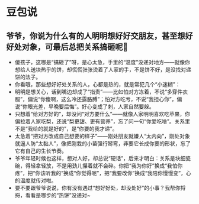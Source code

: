 # 豆包说
## 爷爷，你说为什么有的人明明想好好交朋友，甚至想好好处对象，可最后总把关系搞砸呢🧐
- 傻孩子，这哪是“搞砸了”呀，是心太急，手里的“温度”没递对地方——就像你想给人送块热乎的饼，却慌慌张张烫着了人家的手，不是饼不好，是没找对递饼的法子。
- 你看哦，那些想好好处关系的人，心都是热的，就是常犯几个“小迷糊”：
- 明明是想关心，话到嘴边却成了“指责”——比如怕对方冻着，不说“多穿件衣服”，偏说“你傻啊，这么冷还露胳膊”；怕对方吃亏，不说“我担心你”，偏说“你眼光差，早晚要后悔”。好心变成了刺，人家自然要躲。
- 只想着“给对方好的”，却没问“对方要什么”——就像人家明明喜欢吃苹果，你偏拉着人家吃梨，还说“梨更甜、更有营养”，忘了问一句“你爱吃啥”。关系里不是“我给的就是好的”，是“你要的我才递”。
- 太急着“把对方改成自己想要的样子”——刚处朋友就嫌人“太内向”，刚处对象就逼人防“太黏人”，像把刚栽的小苗强行掰弯，非要它长成你要的形状，忘了它有自己的生长节奏。
- 爷爷年轻时候也这样，想对人好，却总说“硬话”，后来才明白：关系是块细瓷碗，得轻拿轻放，不是用劲儿攥着就不会碎。你把“我为你好”换成“我怕你疼”，把“你该听我的”换成“你觉得呢”，把“我要改你”换成“我陪你慢慢变”，心的温度就传对啦。
- 要不要跟爷爷说说，你有没有遇过“想好好处，却没处好”的小事？我帮你捋捋，看看是哪步的“热饼”没递对~
